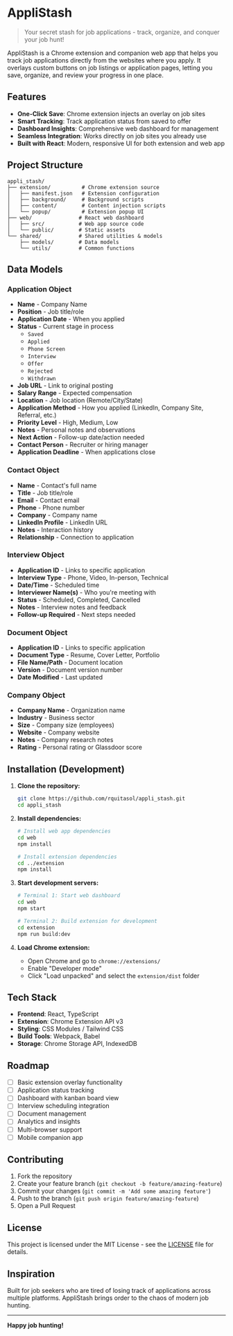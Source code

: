 # AppliStash

> Your secret stash for job applications - track, organize, and conquer your job hunt!

AppliStash is a Chrome extension and companion web app that helps you track job applications directly from the websites where you apply. It overlays custom buttons on job listings or application pages, letting you save, organize, and review your progress in one place.

## Features

- **One-Click Save**: Chrome extension injects an overlay on job sites
- **Smart Tracking**: Track application status from saved to offer
- **Dashboard Insights**: Comprehensive web dashboard for management
- **Seamless Integration**: Works directly on job sites you already use
- **Built with React**: Modern, responsive UI for both extension and web app

## Project Structure

```
appli_stash/
├── extension/          # Chrome extension source
│   ├── manifest.json   # Extension configuration
│   ├── background/     # Background scripts
│   ├── content/        # Content injection scripts
│   └── popup/          # Extension popup UI
├── web/               # React web dashboard
│   ├── src/           # Web app source code
│   └── public/        # Static assets
└── shared/            # Shared utilities & models
    ├── models/        # Data models
    └── utils/         # Common functions
```

## Data Models

### Application Object

- **Name** - Company Name
- **Position** - Job title/role
- **Application Date** - When you applied
- **Status** - Current stage in process
  - `Saved`
  - `Applied`
  - `Phone Screen`
  - `Interview`
  - `Offer`
  - `Rejected`
  - `Withdrawn`
- **Job URL** - Link to original posting
- **Salary Range** - Expected compensation
- **Location** - Job location (Remote/City/State)
- **Application Method** - How you applied (LinkedIn, Company Site, Referral, etc.)
- **Priority Level** - High, Medium, Low
- **Notes** - Personal notes and observations
- **Next Action** - Follow-up date/action needed
- **Contact Person** - Recruiter or hiring manager
- **Application Deadline** - When applications close

### Contact Object

- **Name** - Contact's full name
- **Title** - Job title/role
- **Email** - Contact email
- **Phone** - Phone number
- **Company** - Company name
- **LinkedIn Profile** - LinkedIn URL
- **Notes** - Interaction history
- **Relationship** - Connection to application

### Interview Object

- **Application ID** - Links to specific application
- **Interview Type** - Phone, Video, In-person, Technical
- **Date/Time** - Scheduled time
- **Interviewer Name(s)** - Who you're meeting with
- **Status** - Scheduled, Completed, Cancelled
- **Notes** - Interview notes and feedback
- **Follow-up Required** - Next steps needed

### Document Object

- **Application ID** - Links to specific application
- **Document Type** - Resume, Cover Letter, Portfolio
- **File Name/Path** - Document location
- **Version** - Document version number
- **Date Modified** - Last updated

### Company Object

- **Company Name** - Organization name
- **Industry** - Business sector
- **Size** - Company size (employees)
- **Website** - Company website
- **Notes** - Company research notes
- **Rating** - Personal rating or Glassdoor score

## Installation (Development)

1. **Clone the repository:**

   ```bash
   git clone https://github.com/rquitasol/appli_stash.git
   cd appli_stash
   ```

2. **Install dependencies:**

   ```bash
   # Install web app dependencies
   cd web
   npm install

   # Install extension dependencies
   cd ../extension
   npm install
   ```

3. **Start development servers:**

   ```bash
   # Terminal 1: Start web dashboard
   cd web
   npm start

   # Terminal 2: Build extension for development
   cd extension
   npm run build:dev
   ```

4. **Load Chrome extension:**
   - Open Chrome and go to `chrome://extensions/`
   - Enable "Developer mode"
   - Click "Load unpacked" and select the `extension/dist` folder

## Tech Stack

- **Frontend**: React, TypeScript
- **Extension**: Chrome Extension API v3
- **Styling**: CSS Modules / Tailwind CSS
- **Build Tools**: Webpack, Babel
- **Storage**: Chrome Storage API, IndexedDB

## Roadmap

- [ ] Basic extension overlay functionality
- [ ] Application status tracking
- [ ] Dashboard with kanban board view
- [ ] Interview scheduling integration
- [ ] Document management
- [ ] Analytics and insights
- [ ] Multi-browser support
- [ ] Mobile companion app

## Contributing

1. Fork the repository
2. Create your feature branch (`git checkout -b feature/amazing-feature`)
3. Commit your changes (`git commit -m 'Add some amazing feature'`)
4. Push to the branch (`git push origin feature/amazing-feature`)
5. Open a Pull Request

## License

This project is licensed under the MIT License - see the [LICENSE](LICENSE) file for details.

## Inspiration

Built for job seekers who are tired of losing track of applications across multiple platforms. AppliStash brings order to the chaos of modern job hunting.

---

**Happy job hunting!**

